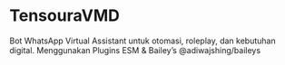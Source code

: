 # TensouraVMD
Bot WhatsApp Virtual Assistant untuk otomasi, roleplay, dan kebutuhan digital. Menggunakan Plugins ESM &amp; Bailey’s @adiwajshing/baileys 
